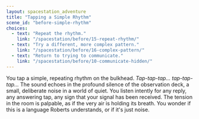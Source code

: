 ```yaml
---
layout: spacestation_adventure
title: "Tapping a Simple Rhythm"
scene_id: "before-simple-rhythm"
choices:
  - text: "Repeat the rhythm."
    link: "/spacestation/before/15-repeat-rhythm/"
  - text: "Try a different, more complex pattern."
    link: "/spacestation/before/16-complex-pattern/"
  - text: "Return to trying to communicate."
    link: "/spacestation/before/10-communicate-hidden/"
---
```


You tap a simple, repeating rhythm on the bulkhead. *Tap-tap-tap... tap-tap-tap...* The sound echoes in the profound silence of the observation deck, a small, deliberate noise in a world of quiet. You listen intently for any reply, any answering tap, any sign that your signal has been received. The tension in the room is palpable, as if the very air is holding its breath. You wonder if this is a language Roberts understands, or if it's just noise.
